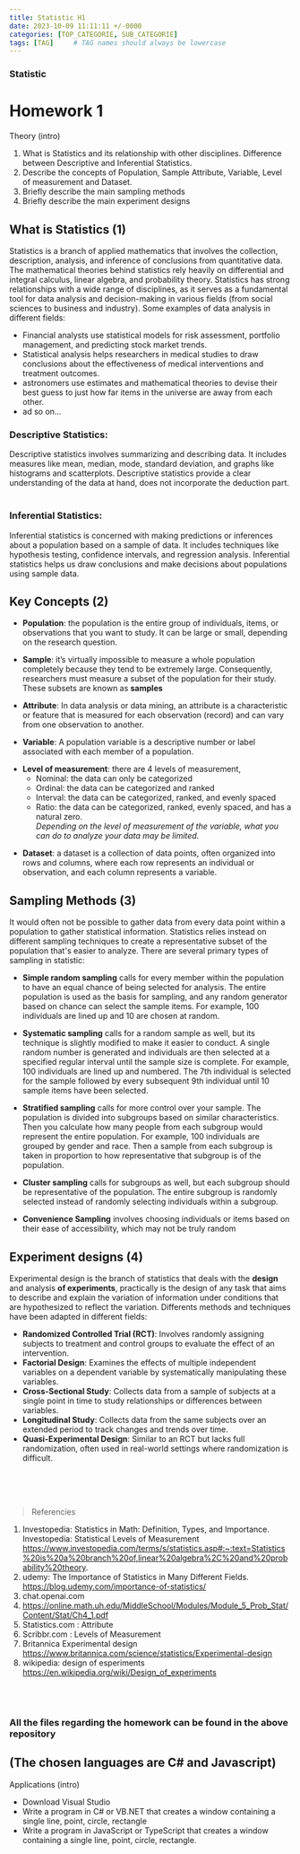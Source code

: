 ```yaml
---
title: Statistic H1
date: 2023-10-09 11:11:11 +/-0000
categories: [TOP_CATEGORIE, SUB_CATEGORIE]
tags: [TAG]     # TAG names should always be lowercase
---
```


### Statistic
# Homework 1


Theory (intro)
1. What is Statistics and its relationship with other disciplines. Difference between Descriptive and Inferential Statistics.
1. Describe the concepts of Population, Sample Attribute, Variable, Level of measurement and Dataset.
1. Briefly describe the main sampling methods
1. Briefly describe the main experiment designs


## What is Statistics (1)
   Statistics is a branch of applied mathematics that involves the collection, description, analysis, and inference of conclusions from quantitative data. 
   The mathematical theories behind statistics rely heavily on differential and integral calculus, linear algebra, and probability theory.
   Statistics has strong relationships with a wide range of disciplines, as it serves as a fundamental tool for data analysis and decision-making in various fields (from social sciences to business and industry).
   Some examples of data analysis in different fields: <br>
   - Financial analysts use statistical models for risk assessment, portfolio management, and predicting stock market trends.
   - Statistical analysis helps researchers in medical studies to draw conclusions about the effectiveness of medical interventions and treatment outcomes.
   - astronomers use estimates and mathematical theories to devise their best guess to just how far items in the universe are away from each other.
   - ad so on...

   ### Descriptive Statistics: <br>
   Descriptive statistics involves summarizing and describing data. It includes measures like mean, median, mode, standard deviation, and graphs like histograms and scatterplots. Descriptive statistics provide a clear understanding of the data at hand, does not 
   incorporate the deduction part. <br>
   <br>
   ### Inferential Statistics: <br>
   Inferential statistics is concerned with making predictions or inferences about a population based on a sample of data. It includes techniques like hypothesis testing, confidence intervals, and regression analysis. Inferential statistics helps 
   us draw conclusions and make decisions about populations using sample data. <br>

## Key Concepts (2)

- **Population**: the population is the entire group of individuals, items, or observations that you want to study. It can be large or small, depending on the research question.
* **Sample**: it’s virtually impossible to measure a whole population completely because they tend to be extremely large. Consequently, researchers must measure a subset of the population for their study. These subsets are known as **samples**
+ **Attribute**: In data analysis or data mining, an attribute is a characteristic or feature that is measured for each observation (record) and can vary from one observation to another.
- **Variable**:  A population variable is a descriptive number or label associated with each member of a population.
* **Level of measurement**: there are 4 levels of measurement,
  + Nominal: the data can only be categorized
  + Ordinal: the data can be categorized and ranked
  + Interval: the data can be categorized, ranked, and evenly spaced
  + Ratio: the data can be categorized, ranked, evenly spaced, and has a natural zero. <br>
*Depending on the level of measurement of the variable, what you can do to analyze your data may be limited.*
- **Dataset**: a dataset is a collection of data points, often organized into rows and columns, where each row represents an individual or observation, and each column represents a variable.

## Sampling Methods (3)
It would often not be possible to gather data from every data point within a population to gather statistical information. Statistics relies instead on different sampling techniques to create a representative subset of the population that's easier to analyze. There are several primary types of sampling in statistic:


- **Simple random sampling** calls for every member within the population to have an equal chance of being selected for analysis. The entire population is used as the basis for sampling, and any random generator based on chance can select the sample items. For example, 100 individuals are lined up and 10 are chosen at random.

- **Systematic sampling** calls for a random sample as well, but its technique is slightly modified to make it easier to conduct. A single random number is generated and individuals are then selected at a specified regular interval until the sample size is complete. For example, 100 individuals are lined up and numbered. The 7th individual is selected for the sample followed by every subsequent 9th individual until 10 sample items have been selected.

- **Stratified sampling** calls for more control over your sample. The population is divided into subgroups based on similar characteristics. Then you calculate how many people from each subgroup would represent the entire population. For example, 100 individuals are grouped by gender and race. Then a sample from each subgroup is taken in proportion to how representative that subgroup is of the population.

- **Cluster sampling** calls for subgroups as well, but each subgroup should be representative of the population. The entire subgroup is randomly selected instead of randomly selecting individuals within a subgroup.

- **Convenience Sampling** involves choosing individuals or items based on their ease of accessibility, which may not be truly random
  
## Experiment designs (4)

Experimental design is the branch of statistics that deals with the **design** and analysis **of experiments**,
practically is the design of any task that aims to describe and explain the variation of information under conditions that are hypothesized to reflect the variation.
Differents methods and techniques have been adapted in different fields: <br>

- **Randomized Controlled Trial (RCT)**: Involves randomly assigning subjects to treatment and control groups to evaluate the effect of an intervention.
- **Factorial Design**: Examines the effects of multiple independent variables on a dependent variable by systematically manipulating these variables.
- **Cross-Sectional Study**: Collects data from a sample of subjects at a single point in time to study relationships or differences between variables.
- **Longitudinal Study**: Collects data from the same subjects over an extended period to track changes and trends over time.
- **Quasi-Experimental Design**: Similar to an RCT but lacks full randomization, often used in real-world settings where randomization is difficult.

<br>
<br>
<br>



> Referencies <br>
1. Investopedia: Statistics in Math: Definition, Types, and Importance. <br>
    Investopedia: Statistical Levels of Measurement <br>
    https://www.investopedia.com/terms/s/statistics.asp#:~:text=Statistics%20is%20a%20branch%20of,linear%20algebra%2C%20and%20probability%20theory. <br>
1. udemy: The Importance of Statistics in Many Different Fields. <br>
    https://blog.udemy.com/importance-of-statistics/ <br>
1. chat.openai.com <br>
1. https://online.math.uh.edu/MiddleSchool/Modules/Module_5_Prob_Stat/Content/Stat/Ch4_1.pdf <br>
1. Statistics.com : Attribute <br>
1. Scribbr.com : Levels of Measurement <br>
1. Britannica  Experimental design <br>
    https://www.britannica.com/science/statistics/Experimental-design <br>
1. wikipedia: design of esperiments <br>
    https://en.wikipedia.org/wiki/Design_of_experiments <br>

<br>
<br>


### All the files regarding the homework can be found in the above repository
## (The chosen languages are C# and Javascript)

Applications (intro)
- Download Visual Studio
- Write a program in C# or VB.NET that creates a window containing a single line, point, circle, rectangle
- Write a program in JavaScript or TypeScript that creates a window containing a single line, point, circle, rectangle.





  


